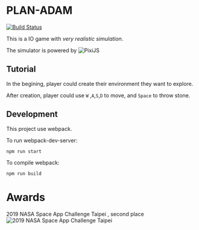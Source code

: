 # PLAN-ADAM

[![Build Status](https://travis-ci.com/charlie890414/PLAN-ADAM.svg?branch=master)](https://travis-ci.com/charlie890414/PLAN-ADAM)

This is a IO game with *very realistic simulation*.

The simulator is powered by ![PixiJS](https://pixijs.download/pixijs-banner-v5.png)

## Tutorial
In the begining, player could create their environment they want to explore.

After creation, player could use `W` ,`A`,`S`,`D` to move, and `Space` to throw stone.

## Development

This project use webpack.

To run webpack-dev-server:
```
npm run start
```

To compile webpack:
```
npm run build
```

# Awards

2019 NASA Space App Challenge Taipei , second place
![2019 NASA Space App Challenge Taipei](https://static.accupass.com/eventbanner/1909191525151001161500.jpg)
